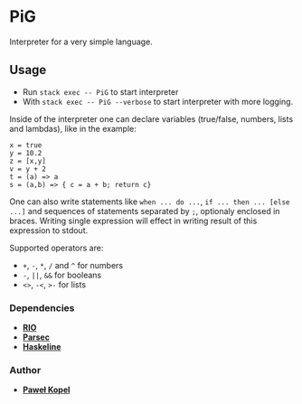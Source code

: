 # PiG

Interpreter for a very simple language.

## Usage  

* Run `stack exec -- PiG` to start interpreter
* With `stack exec -- PiG --verbose` to start interpreter with more logging.

Inside of the interpreter one can declare variables (true/false, numbers, lists and lambdas), like in the example:

```
x = true
y = 10.2
z = [x,y]
v = y + 2
t = (a) => a
s = (a,b) => { c = a + b; return c}
```

One can also write statements like `when ... do ...`, `if ... then ... [else ...]` and sequences of statements separated by `;`, 
optionaly enclosed in braces. Writing single expression will effect in writing result of this expression to stdout. 

Supported operators are:
* `+`, `-`, `*`, `/` and `^` for numbers
* `-`, `||`, `&&` for booleans
* `<>`, `-<`, `>-` for lists

### Dependencies
* **[RIO](https://hackage.haskell.org/package/rio)**
* **[Parsec](https://hackage.haskell.org/package/parsec)**
* **[Haskeline](https://hackage.haskell.org/package/haskeline)**

### Author

* **[Paweł Kopel](https://github.com/PKopel)**
